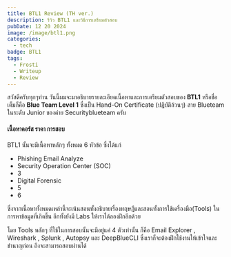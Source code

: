 ```yaml
---
title: BTL1 Review (TH ver.)
description: รีวิว BTL1 และวิธีการเตรียมตัวสอบ
pubDate: 12 20 2024
image: /image/btl1.png
categories:
  - tech
badge: BTL1
tags:
  - Frosti
  - Writeup
  - Review
---
```


สวัสดีครับทุกๆท่าน วันนี้ผมจะมาอธิบายรายละเอียดเนื้อหาและการเตรียมตัวสอบของ **BTL1** หรือชื่อเต็มก็คือ **Blue Team Level 1** ซึ่งเป็น Hand-On Certificate (ปฎิบัติล้วนๆ) สาย Blueteam ในระดับ Junior ของค่าย Securityblueteam ครับ

#### **เนื้อหาคอร์ส ราคา การสอบ**

BTL1 นั้นจะมีเนื้อหาหลักๆ ทั้งหมด 6 หัวข้อ ซึ่งได้แก่
- Phishing Email Analyze
- Security Operation Center (SOC)
- 3
- Digital Forensic
- 5
- 6

ซึ่งจากเนื้อหาทั้งหมดเหล่านี้จะเน้นสอนทั้งอธิบายเรื่องทฤษฎีและสอนทั้งการใช้เครื่องมือ(Tools) ในการหาข้อมูลที่เกิดขึ้น อีกทั้งยังมี Labs ให้เราได้ลองฝึกอีกด้วย

โดย Tools หลักๆ ที่ใช้ในการสอบนั้นจะมีอยู่แค่ 4 ตัวเท่านั้น ก็คือ Email Explorer , Wireshark , Splunk , Autopsy และ DeepBlueCLI ซึ่งเราก็จะต้องฝึกใช้งานให้เข้าใจและชำนาญก่อน ถึงจะสามารถสอบผ่านได้
